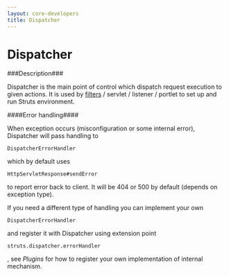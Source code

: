 ```yaml
---
layout: core-developers
title: Dispatcher
---
```


# Dispatcher

###Description###

Dispatcher is the main point of control which dispatch request execution to given actions\. It is used by [filters](web-xml.html) / servlet / listener / portlet to set up and run Struts environment\.

####Error handling####

When exception occurs (misconfiguration or some internal error), Dispatcher will pass handling to 

~~~~~~~
DispatcherErrorHandler
~~~~~~~
 which by default uses 

~~~~~~~
HttpServletResponse#sendError
~~~~~~~
 to report error back to client\. It will be 404 or 500 by default (depends on exception type)\.

If you need a different type of handling you can implement your own 

~~~~~~~
DispatcherErrorHandler
~~~~~~~
 and register it with Dispatcher using extension point 

~~~~~~~
struts.dispatcher.errorHandler
~~~~~~~
, see _Plugins_  for how to register your own implementation of internal mechanism\.